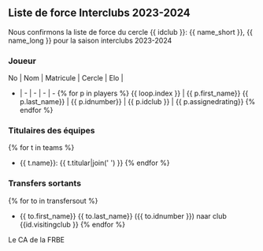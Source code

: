 ## Liste de force Interclubs 2023-2024

Nous confirmons la liste de force du cercle {{ idclub }}: {{ name_short }}, {{ name_long }} pour la saison interclubs 2023-2024

### Joueur

 No | Nom | Matricule | Cercle | Elo |
 -  | - | - | - | -
{% for p in players %}
{{ loop.index }} | {{ p.first_name}} {{ p.last_name}} |  {{ p.idnumber}} | {{ p.idclub }} | {{ p.assignedrating}}
{% endfor %}

### Titulaires des équipes
 
{% for t in teams %}
 - {{ t.name}}: {{ t.titular|join(' ') }}
{% endfor %}

### Transfers sortants

{% for to in transfersout %}
 - {{ to.first_name}} {{ to.last_name}} ({{ to.idnumber }}) naar club {{id.visitingclub }}
{% endfor %}

Le CA de la FRBE
